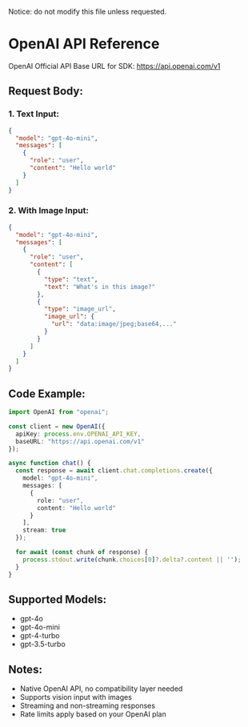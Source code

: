 Notice: do not modify this file unless requested.

# OpenAI API Reference

OpenAI Official API
Base URL for SDK: https://api.openai.com/v1

## Request Body:

### 1. Text Input:
```json
{
  "model": "gpt-4o-mini",
  "messages": [
    {
      "role": "user",
      "content": "Hello world"
    }
  ]
}
```

### 2. With Image Input:
```json
{
  "model": "gpt-4o-mini", 
  "messages": [
    {
      "role": "user",
      "content": [
        {
          "type": "text",
          "text": "What's in this image?"
        },
        {
          "type": "image_url",
          "image_url": {
            "url": "data:image/jpeg;base64,..."
          }
        }
      ]
    }
  ]
}
```

## Code Example:

```typescript
import OpenAI from "openai";

const client = new OpenAI({
  apiKey: process.env.OPENAI_API_KEY,
  baseURL: "https://api.openai.com/v1"
});

async function chat() {
  const response = await client.chat.completions.create({
    model: "gpt-4o-mini",
    messages: [
      {
        role: "user", 
        content: "Hello world"
      }
    ],
    stream: true
  });

  for await (const chunk of response) {
    process.stdout.write(chunk.choices[0]?.delta?.content || '');
  }
}
```

## Supported Models:
- gpt-4o
- gpt-4o-mini
- gpt-4-turbo
- gpt-3.5-turbo

## Notes:
- Native OpenAI API, no compatibility layer needed
- Supports vision input with images
- Streaming and non-streaming responses
- Rate limits apply based on your OpenAI plan